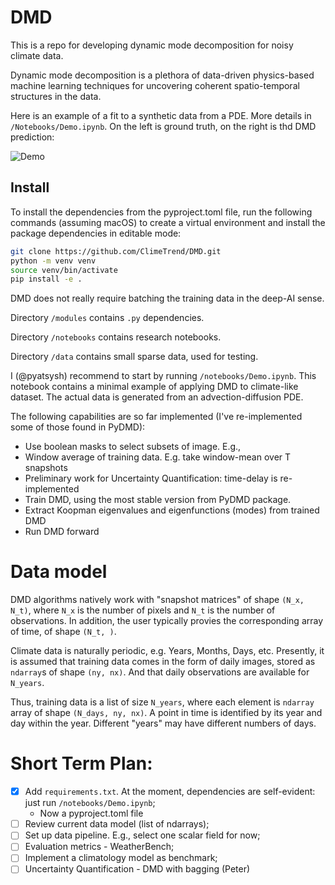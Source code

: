 # DMD
This is a repo for developing dynamic mode decomposition for noisy climate data. 

Dynamic mode decomposition is a plethora of data-driven physics-based machine learning techniques for uncovering coherent spatio-temporal structures in the data. 

Here is an example of a fit to a synthetic data from a PDE. More details in `/Notebooks/Demo.ipynb`. On the left is ground truth, on the right is thd DMD prediction:

![Demo](https://github.com/ClimeTrend/DMD/assets/20075514/4caeea7d-8c33-4651-a994-af57484af050)

## Install

To install the dependencies from the pyproject.toml file, run the following commands (assuming macOS) to create a virtual environment and install the package dependencies in editable mode:

```bash
git clone https://github.com/ClimeTrend/DMD.git
python -m venv venv
source venv/bin/activate
pip install -e .
```



DMD does not really require batching the training data in the deep-AI sense. 

Directory `/modules` contains `.py` dependencies. 

Directory `/notebooks` contains research notebooks. 

Directory `/data` contains small sparse data, used for testing. 

I (@pyatsysh) recommend to start by running `/notebooks/Demo.ipynb`. This notebook contains a minimal example of applying DMD to climate-like dataset. The actual data is generated from an advection-diffusion PDE.

The following capabilities are so far implemented (I've re-implemented some of those found in PyDMD):

* Use boolean masks to select subsets of image. E.g., 
* Window average of training data. E.g. take window-mean over T snapshots
* Preliminary work for Uncertainty Quantification: time-delay is re-implemented
* Train DMD, using the most stable version from PyDMD package. 
* Extract Koopman eigenvalues and eigenfunctions (modes) from trained DMD
* Run DMD forward


# Data model
DMD algorithms natively work with "snapshot matrices" of shape `(N_x, N_t)`, where `N_x` is the number of pixels and `N_t` is the number of observations. In addition, the user typically provies the corresponding array of time, of shape `(N_t, )`. 

Climate data is naturally periodic, e.g. Years, Months, Days, etc. Presently, it is assumed that training data comes in the form of daily images, stored as `ndarray`s of shape `(ny, nx)`. And that daily observations are available for `N_years`. 

Thus, training data is a list of size `N_years`, where each element is `ndarray` array of shape `(N_days, ny, nx)`. A point in time is identified by its year and day within the year. Different "years" may have different numbers of days. 


# Short Term Plan:
- [X] Add `requirements.txt`. At the moment, dependencies are self-evident: just run `/notebooks/Demo.ipynb`;
    - Now a pyproject.toml file
- [ ] Review current data model (list of ndarrays);
- [ ] Set up data pipeline. E.g., select one scalar field for now;
- [ ] Evaluation metrics - WeatherBench;
- [ ] Implement a climatology model as benchmark;
- [ ] Uncertainty Quantification - DMD with bagging (Peter)
